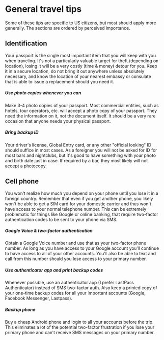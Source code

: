 # General travel tips

Some of these tips are specific to US citizens, but most should apply more generally.  The sections are ordered by perceived importance.

## Identification

Your passport is the single most important item that you will keep with you when traveling.  It's not a particularly valuable target for theft (depending on location), losing it will be a very costly (time & money) detour for you.  Keep it in a secure location, do not bring it out anywhere unless absolutely necessary, and know the location of your nearest embassy or consulate that is able to issue a replacement should you need it.

##### Use photo copies whenever you can

Make 3-4 photo copies of your passport.  Most commercial entities, such as hotels, tour operators, etc. will accept a photo copy of your passport.  They need the information on it, not the document itself.  It should be a very rare occasion that anyone needs your physical passport.

##### Bring backup ID

Your driver's license, Global Entry card, or any other "official looking" ID should suffice in most cases.  As a foreigner you will not be asked for ID for most bars and nightclubs, but it's good to have something with your photo and birth date just in case.  If required by a bar, they most likely will not accept a photocopy.

## Cell phone

You won't realize how much you depend on your phone until you lose it in a foreign country.  Remember that even if you get another phone, you likely won't be able to get a SIM card for your domestic carrier and thus won't have access to your normal telephone number.  This can be extremely problematic for things like Google or online banking, that require two-factor authentication codes to be sent to your phone via SMS.

##### Google Voice & two-factor authentication

Obtain a Google Voice number and use that as your two-factor phone number.  As long as you have access to your Google account you'll continue to have access to all of your other accounts.  You'll also be able to text and call from this number should you lose access to your primary number.

##### Use authenticator app and print backup codes

Whenever possible, use an authenticator app (I prefer LastPass Authenticator) instead of SMS two-factor auth.  Also keep a printed copy of your one-time backup codes for all your important accounts (Google, Facebook Messenger, Lastpass).

##### Backup phone

Buy a cheap Android phone and login to all your accounts before the trip.  This eliminates a lot of the potential two-factor frustration if you lose your primary phone and can't receive SMS messages on your primary number.

